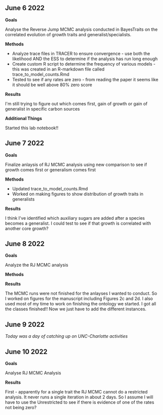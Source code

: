 ## June 6 2022

__Goals__ 

Analyse the Reverse Jump MCMC analysis conducted in BayesTraits on the correlated evolution of growth traits and generalist/specialists.

__Methods__ 

- Analyze trace files in TRACER to ensure convergence - use both the likelihood AND the ESS to determine if the analysis has run long enough
- Create custom R script to determine the frequency of various models - this was created in an R-markdown file called trace_to_model_counts.Rmd 
- Tested to see if any rates are zero - from reading the paper it seems like it should be well above 80% zero score

__Results__ 

I'm still trying to figure out which comes first, gain of growth or gain of generalist in specific carbon sources


__Additional Things__

Started this lab notebook!! 


## June 7 2022

__Goals__ 

Finalize anlaysis of RJ MCMC analysis using new comparison to see if growth comes first or generalism comes first

__Methods__

- Updated trace_to_model_counts.Rmd
- Worked on making figures to show distribution of growth traits in generalists 

__Results__ 

I think I've identified which auxiliary sugars are added after a species becomes a generalist. I could test to see if that growth is correlated with another core growth?


## June 8 2022

__Goals__ 

Analyze the RJ MCMC analysis 

__Methods__

__Results__

The MCMC runs were not finished for the anlayses I wanted to conduct. So I worked on figures for the manuscript including Figures 2c and 2d. I also used most of my time to work on finishing the ontology we started. I got all the classes finished!! Now we just have to add the different instances.

## June 9 2022

_Today was a day of catching up on UNC-Charlotte activities_


## June 10 2022

__Goals__

Analyse RJ MCMC Analysis

__Results__

First - apparently for a single trait the RJ MCMC cannot do a restricted analysis. It never runs a single iteration in about 2 days. So I assume I will have to use the Unrestricted to see if there is evidence of one of the rates not being zero?
